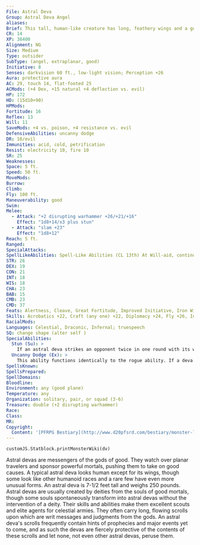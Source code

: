 ```yaml
---
File: Astral Deva
Group: Astral Deva Angel
aliases: 
Brief: This tall, human-like creature has long, feathery wings and a gentle inner radiance that makes it difficult to look directly at.
CR: 14
XP: 38400
Alignment: NG
Size: Medium
Type: outsider
SubType: (angel, extraplanar, good)
Initiative: 8
Senses: darkvision 60 ft., low-light vision; Perception +26
Aura: protective aura
AC: 29, touch 14, flat-footed 25
ACMods: (+4 Dex, +15 natural +4 deflection vs. evil)
HP: 172
HD: (15d10+90)
HPMods: 
Fortitude: 16
Reflex: 13
Will: 11
SaveMods: +4 vs. poison, +4 resistance vs. evil
DefensiveAbilities: uncanny dodge
DR: 10/evil
Immunities: acid, cold, petrification
Resist: electricity 10, fire 10
SR: 25
Weaknesses: 
Space: 5 ft.
Speed: 50 ft.
MoveMods: 
Burrow: 
Climb: 
Fly: 100 ft.
Maneuverability: good
Swim: 
Melee: 
  - Attack: "+2 disrupting warhammer +26/+21/+16"
    Effect: "1d8+14/x3 plus stun"
  - Attack: "slam +23"
    Effect: "1d8+12"
Reach: 5 ft.
Ranged: 
SpecialAttacks: 
SpellLikeAbilities: Spell-Like Abilities (CL 13th) At Will-aid, continual flame, detect evil, discern lies (DC 20), dispel evil (DC 21), dispel magic, holy aura (DC 24), holy smite (DC 20), holy word (DC 23), invisibility (self only), plane shift (DC 23), remove curse, remove disease, remove fear 7/day-cure light wounds, see invisibility 1/day-blade barrier (DC 22), heal
STR: 26
DEX: 19
CON: 21
INT: 18
WIS: 18
CHA: 23
BAB: 15
CMB: 23
CMD: 37
Feats: Alertness, Cleave, Great Fortitude, Improved Initiative, Iron Will, Power Attack, Toughness, Weapon Focus (warhammer)
Skills: Acrobatics +22, Craft (any one) +22, Diplomacy +24, Fly +26, Intimidate +24, Knowledge (planes) +22, Knowledge (religion) +19, Perception +26, Sense Motive +26, Stealth +22
RacialMods: 
Languages: Celestial, Draconic, Infernal; truespeech
SQ: change shape (alter self )
SpecialAbilities:
  Stun (Su): >
    If an astral deva strikes an opponent twice in one round with its warhammer, that creature must succeed on a DC 25 Fortitude save or be stunned for 1d6 rounds. The save DC is Strength-based.
  Uncanny Dodge (Ex): >
    This ability functions identically to the rogue ability. If a deva gains uncanny dodge from a class level, he instead gains improved uncanny dodge.
SpellsKnown: 
SpellsPrepared: 
SpellDomains: 
Bloodline: 
Environment: any (good plane)
Temperature: any
Organization: solitary, pair, or squad (3-6)
Treasure: double (+2 disrupting warhammer)
Race: 
Class: 
MR: 
Copyright:
  Content: '[PFRPG Bestiary](http://www.d20pfsrd.com/bestiary/monster-listings/outsiders/angel/astral-deva)'
---
```

```dataviewjs
customJS.Statblock.printMonsterWiki(dv)
```
Astral devas are messengers of the gods of good. They watch over planar travelers and sponsor powerful mortals, pushing them to take on good causes. A typical astral deva looks human except for its wings, though some look like other humanoid races and a rare few have even more unusual forms. An astral deva is 7-1/2 feet tall and weighs 250 pounds. Astral devas are usually created by deities from the souls of good mortals, though some souls spontaneously transform into astral devas without the intervention of a deity. Their skills and abilities make them excellent scouts and elite agents for celestial armies. They often carry long, flowing scrolls upon which are writ messages and judgments from the gods. An astral deva's scrolls frequently contain hints of prophecies and major events yet to come, and as such the devas are fiercely protective of the contents of these scrolls and let none, not even other astral devas, peruse them.
